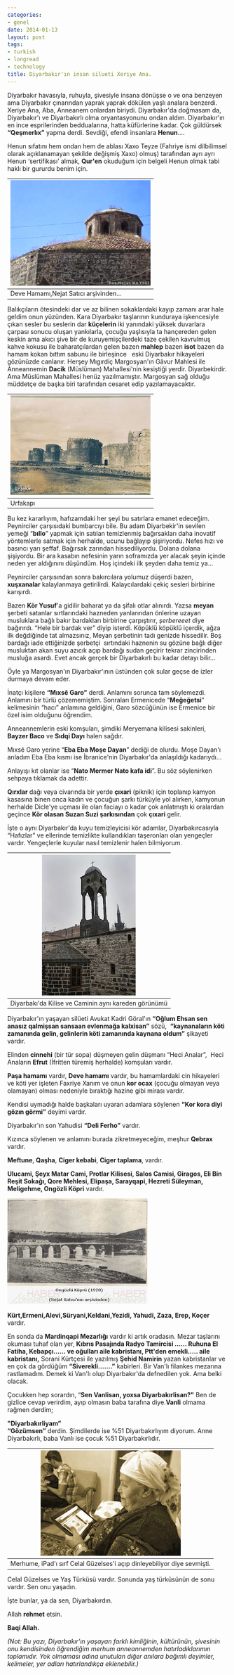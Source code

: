 ```yaml
---
categories:
- genel
date: 2014-01-13
layout: post
tags:
- turkish
- longread
- technology
title: Diyarbakır'ın insan silueti Xeriye Ana.
---
```


Diyarbakır havasıyla, ruhuyla, şivesiyle insana dönüşse o ve ona benzeyen ama Diyarbakır çınarından yaprak yaprak dökülen yaşlı analara benzerdi. Xeriye Ana, Aba, Anneanem onlardan biriydi. Diyarbakır'da doğmasam da, Diyarbakır'ı ve Diyarbakırlı olma oryantasyonunu ondan aldım. Diyarbakır'ın en ince esprilerinden beddualarına, hatta küfürlerine kadar. Çok güldürsek **“Qeşmerlıx”** yapma derdi. Sevdiği, efendi insanlara **Henun**….

  

Henun sıfatını hem ondan hem de ablası Xaxo Teyze (Fahriye ismi dilbilimsel olarak açıklanamayan şekilde değişmiş Xaxo) olmuş) tarafından ayrı ayrı Henun ‘sertifikası’ almak, **Qur'en** okuduğum için belgeli Henun olmak tabi haklı bir gururdu benim için.  

| [![](/images/deve_hamami.jpg)](http://3.bp.blogspot.com/-VD5iYhBupTo/UtPiQtLL6-I/AAAAAAAAKKs/L-K96w0rZDw/s1600/deve_hamami.jpg) |
| --- |
| Deve Hamamı,Nejat Satıcı arşivinden… |

Balıkçıların ötesindeki dar ve az bilinen sokaklardaki kayıp zamanı arar hale geldim onun yüzünden. Kara Diyarbakır taşlarının kunduraya işkencesiyle çıkan sesler bu seslerin dar **küçelerin** iki yanındaki yüksek duvarlara çarpası sonucu oluşan yankılarla, çocuğu yaşlısıyla ta hançereden gelen keskin ama akıcı şive bir de kuruyemişçilerdeki taze çekilen kavrulmuş kahve kokusu ile baharatçılardan gelen bazen **mahlep** bazen **isot** bazen da hamam kokan bıttım sabunu ile birleşince   eski Diyarbakır hikayeleri gözünüzde canlanır. Herşey Mıgırdiç Margosyan'ın Gâvur Mahlesi ile Anneannemin **Dacik** (Müslüman) Mahallesi'nin kesiştiği yerdir. Diyarbekirdir. Ama Müslüman Mahallesi henüz yazılmamıştır. Margosyan sağ olduğu müddetçe de başka biri tarafından cesaret edip yazılamayacaktır.

| [![](/images/diyarbak%C4%B1r+Kalesi-+Urfakap%C4%B1.jpg)](http://4.bp.blogspot.com/-JRMZbst4Bss/UtPf41n3rvI/AAAAAAAAKKY/1HhO5DzJ_n0/s1600/diyarbak%C4%B1r+Kalesi-+Urfakap%C4%B1.jpg) |
| --- |
| Urfakapı |

Bu kez kararlıyım, hafızamdaki her şeyi bu satırlara emanet edeceğim. Peynirciler çarşısıdaki bumbarcıyı bile. Bu adam Diyarbekir'in sevilen yemeği “**bıllo**” yapmak için satılan temizlenmiş bağırsakları daha inovatif yöntemlerle satmak için herhalde, ucunu bağlayıp şişiriyordu. Nefes hızı ve basıncı yarı şeffaf. Bağırsak zarından hissediliyordu. Dolana dolana şişiyordu. Bir ara kasabın nefesinin yarın soframızda yer alacak şeyin içinde neden yer aldığınını düşündüm. Hoş içindeki ilk şeyden daha temiz ya…

  

Peynirciler çarşısından sonra bakırcılara yolumuz düşerdi bazen, **xuşxanalar** kalaylanmaya getirilirdi. Kalaycılardaki çekiç sesleri birbirine karışırdı. 

  

Bazen **Kör Yusuf**'a gidilir baharat ya da şifalı otlar alınırdı. Yazsa **meyan** şerbeti satanlar sırtlarındaki hazneden yanlarından önlerine uzayan musluklara bağlı bakır bardakları birbirine çarpıştırır, _şerbereeet_ diye bağırırdı. “Hele bir bardak ver” diyip isterdi. Köpüklü köpüklü içerdik, ağza ilk değdiğinde tat almazsınız, Meyan şerbetinin tadı genizde hissedilir. Boş bardağı iade ettiğinizde şerbetçi  sırtındaki haznenin su gözüne bağlı diğer musluktan akan suyu azıcık açıp bardağı sudan geçirir tekrar zincirinden musluğa asardı. Evet ancak gerçek bir Diyarbakırlı bu kadar detayı bilir…

  

Öyle ya Margosyan'ın Diyarbakır'ının üstünden çok sular geçse de izler durmaya devam eder.

  

İnatçı kişilere **“Mıxsê Garo”** derdi. Anlamını sorunca tam söylemezdi. Anlamını bir türlü çözememiştim. Sonraları Ermenicede “**Meğeğetsi**” kelimesinin “hacı” anlamına geldiğini, Garo sözcüğünün ise Ermenice bir özel isim olduğunu öğrendim.  
  
Anneannemlerin eski komşuları, şimdiki Meryemana kilisesi sakinleri, **Bayzer Baco** ve **Sıdqi Dayı** halen sağdır.

  

Mıxsê Garo yerine “**Eba Eba Moşe Dayan**” dediği de olurdu. Moşe Dayan'ı anladım Eba Eba kısmı ise İbranice'nin Diyarbakır'da anlaşıldığı kadarıydı…

  

Anlayışı kıt olanlar ise “**Nato Mermer Nato kafa idi**”. Bu söz söylenirken sehpaya tıklamak da adettir. 

  

**Qırxlar** dağı veya civarında bir yerde **çıxari** (piknik) için toplanıp kamyon kasasına binen onca kadın ve çocuğun şarkı türküyle yol alırken, kamyonun herhalde Dicle'ye uçması ile olan faciayı o kadar çok anlatmıştı ki oralardan geçince **Kör olasan Suzan Suzi şarkısından** çok **çıxari** gelir.

  

İşte o aynı Diyarbakır'da kuyu temizleyicisi kör adamlar, Diyarbakırcasıyla “Hafızlar” ve ellerinde temizlikte kullandıkları taşeronları olan yengeçler vardır. Yengeçlerle kuyular nasıl temizlenir halen bilmiyorum.

  

| [![](/images/keldani-can+kulesi.jpg)](http://4.bp.blogspot.com/-t53oeTjlqEE/UtPfXEdmKhI/AAAAAAAAKKI/ScW5IgWwedk/s1600/keldani-can+kulesi.jpg) |
| --- |
| Diyarbakı'da Kilise ve Caminin aynı   kareden görünümü |

Diyarbakır'ın yaşayan silüeti Avukat Kadri Göral'ın **“Oğlum Ehsan sen anasız qalmişsan sansaan evlenmağa kalxisan”** sözü,  **“kaynanaların köti zamanında gelin, gelinlerin köti zamanında kaynana oldum”** şikayeti vardır.

  

Elinden **cinnehi** (bir tür sopa) düşmeyen gelin düşmanı “Heci Analar”,  Heci Anaların **Efrut** (İfritten türemiş herhalde) komşuları vardır.

  

**Paşa hamamı** vardır, **Deve hamamı** vardır, bu hamamlardaki cin hikayeleri ve köti yer işleten Faxriye Xanım ve onun **kor ocax** (çocuğu olmayan veya olamayan) olması nedeniyle bıraktığı hazine gibi mirası vardır.

  

Kendisi uymadığı halde başkaları uyaran adamlara söylenen **“Kor kora diyi gözın görmi”** deyimi vardır.

  

Diyarbakır'ın son Yahudisi **“Deli Ferho”** vardır.

  

Kızınca söylenen ve anlamını burada zikretmeyeceğim, meşhur **Qebrax** vardır.

  

**Meftune**, **Qaşha**, **Ciger kebabi**, **Ciger taplama**, vardır.

  

**Ulucami, Şeyx Matar Cami, Protlar Kilisesi, Salos Camisi, Giragos, Eli Bin Reşit Sokağı, Qore Mehlesi, Elipaşa, Sarayqapi, Hezreti Süleyman, Meligehme, Ongözli Köpri** vardır.  
  

[![](/images/ong%C3%B6zli.jpg)](http://2.bp.blogspot.com/-Xa4LTwkWAis/UtPgSJsTpRI/AAAAAAAAKKg/GItj1fg4HRI/s1600/ong%C3%B6zli.jpg)

**Kürt,Ermeni,Alevi,Süryani,Keldani,Yezidi, Yahudi, Zaza, Erep, Koçer** vardır.

  

En sonda da **Mardinqapi Mezarlığı** vardır ki artık oradasın. Mezar taşlarını okuması tuhaf olan yer, **Kıbrıs Pasajında Radyo Tamircisi …… Ruhuna El Fatiha, Kebapçı…… ve oğulları aile kabristanı, Ptt'den emekli….. aile kabristanı,** Sorani Kürtçesi ile yazılmış **Şehid Namirin** yazan kabristanlar ve en çok da gördüğüm **“Siverekli…….”** kabirleri. Bir Van'lı filankes mezarına rastlamadım. Demek ki Van'lı olup Diyarbakır'da defnedilen yok. Ama belki olacak.  
  
Çocukken hep sorardın, “**Sen Vanlisan, yoxsa Diyarbakırlisan?"** Ben de gizlice cevap verirdim, ayıp olmasın baba tarafına diye.**Vanli** olmama rağmen derdim;  
  
**"Diyarbakırliyam”**  
**“Gözümsen”** derdin. Şimdilerde ise %51 Diyarbakırlıyım diyorum. Anne Diyarbakırlı, baba Vanlı ise çocuk %51 Diyarbakırlıdır.

  

| [![](/images/anneanne_1.jpg)](http://3.bp.blogspot.com/-vIWiBB_YyPs/UtPfgECIdsI/AAAAAAAAKKQ/wl_Y7RGufIw/s1600/anneanne_1.jpg) |
| --- |
| Merhume, iPad'ı sırf Celal Güzelses'i   açıp dinleyebiliyor diye sevmişti. |

Celal Güzelses ve Yaş Türküsü vardır. Sonunda yaş türküsünün de sonu vardır. Sen onu yaşadın.

  
İşte bunlar, ya da sen, Diyarbakırdın.  
  
Allah **rehmet** etsin.  
  
**Baqi Allah.**  
  
_(Not: Bu yazı, Diyarbakır'ın yaşayan farklı kimliğinin, kültürünün, şivesinin onu kendisinden öğrendiğim merhum anneannemden hatırladıklarımın toplamıdır. Yok olmaması adına unutulan diğer anılara bağımlı deyimler, kelimeler, yer adları hatırlandıkça eklenebilir.)_

